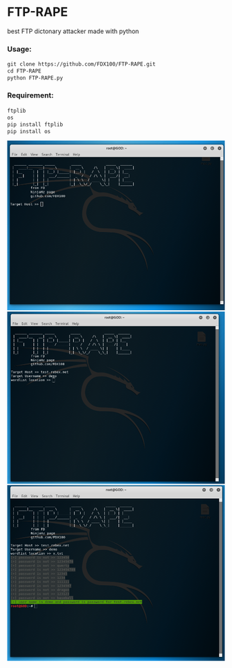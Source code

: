 # FTP-RAPE
best FTP dictonary attacker made with python
### Usage:
```
git clone https://github.com/FDX100/FTP-RAPE.git
cd FTP-RAPE
python FTP-RAPE.py
```
### Requirement:
```
ftplib
os
pip install ftplib
pip install os
```
![sh](https://raw.githubusercontent.com/FDX100/FTP-RAPE/master/Screenshot%20from%202019-08-02%2004-09-36.png)
![sh](https://raw.githubusercontent.com/FDX100/FTP-RAPE/master/Screenshot%20from%202019-08-02%2004-19-21.png)
![sh](https://raw.githubusercontent.com/FDX100/FTP-RAPE/master/Screenshot%20from%202019-08-02%2004-19-43.png)

